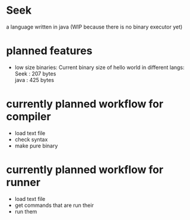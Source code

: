 # Seek
a language written in java (WIP because there is no binary executor yet)
# planned features
 * low size binaries:
Current binary size of hello world in different langs:  
Seek : 207 bytes  
java : 425 bytes
# currently planned workflow for compiler
 * load text file
 * check syntax
 * make pure binary
# currently planned workflow for runner
 * load text file
 * get commands that are run their
 * run them
